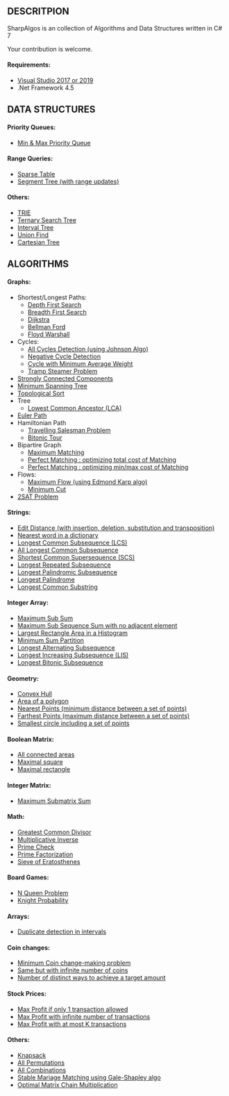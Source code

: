 
## DESCRITPION 

SharpAlgos is an collection of Algorithms and Data Structures written in C# 7

Your contribution is welcome.
 
#### Requirements:
- [Visual Studio 2017 or 2019](https://visualstudio.microsoft.com/downloads/)
- .Net Framework 4.5



## DATA STRUCTURES

#### Priority Queues:
* [Min & Max Priority Queue](Prod/PriorityQueue.cs)

#### Range Queries:
* [Sparse Table](Prod/RangeQueryUtils.cs)
* [Segment Tree (with range updates)](Prod/RangeQueryUtils.cs)

#### Others:
* [TRIE](Prod/WordDictionaryUtils.cs)
* [Ternary Search Tree](Prod/WordDictionaryUtils.cs)
* [Interval Tree](Prod/IntervalUtils.cs)
* [Union Find](Prod/UnionFind.cs)
* [Cartesian Tree](Prod/RangeQueryUtils.cs)



## ALGORITHMS

#### Graphs:
  * Shortest/Longest Paths:
    + [Depth First Search](Prod/GraphUtils.cs)
    + [Breadth First Search](Prod/GraphUtils.cs)
    + [Dijkstra](Prod/GraphUtils.cs)
    + [Bellman Ford](Prod/GraphUtils.cs)
    + [Floyd Warshall](Prod/GraphUtils.cs)
  * Cycles:
    + [All Cycles Detection (using Johnson Algo)](Prod/GraphUtils.cs)
    + [Negative Cycle Detection](Prod/GraphUtils.cs)
    + [Cycle with Minimum Average Weight](Prod/GraphUtils.cs)
    + [Tramp Steamer Problem](Prod/GraphUtils.cs)
  * [Strongly Connected Components](Prod/GraphUtils.cs)
  * [Minimum Spanning Tree](Prod/GraphUtils.cs)
  * [Topological Sort](Prod/GraphUtils.cs)
  * Tree
    + [Lowest Common Ancestor (LCA)](Prod/RangeQueryUtils.cs)
  * [Euler Path](Prod/GraphUtils.cs)
  * Hamiltonian Path
    + [Travelling Salesman Problem](Prod/GraphUtils.cs)
    + [Bitonic Tour](Prod/GraphUtils.cs)
  * Bipartire Graph
    + [Maximum Matching](Prod/GraphUtils.cs)
    + [Perfect Matching : optimizing total cost of Matching](Prod/GraphUtils.cs)
    + [Perfect Matching : optimizing min/max cost of Matching](Prod/GraphUtils.cs)
  * Flows:
    + [Maximum Flow (using Edmond Karp algo)](Prod/GraphUtils.cs)
    + [Minimum Cut](Prod/GraphUtils.cs)
  * [2SAT Problem](Prod/GraphUtils.cs)
  
#### Strings:
  * [Edit Distance (with insertion, deletion, substitution and transposition)](Prod/TwoStringsUtils.cs)
  * [Nearest word in a dictionary](Prod/WordDictionaryUtils.cs)
  * [Longest Common Subsequence (LCS)](Prod/TwoStringsUtils.cs)
  * [All Longest Common Subsequence](Prod/TwoStringsUtils.cs)
  * [Shortest Common Supersequence (SCS)](Prod/TwoStringsUtils.cs)
  * [Longest Repeated Subsequence](Prod/SingleStringUtils.cs)
  * [Longest Palindromic Subsequence](Prod/SingleStringUtils.cs)
  * [Longest Palindrome](Prod/SingleStringUtils.cs)
  * [Longest Common Substring](Prod/TwoStringsUtils.cs)

#### Integer Array:
  * [Maximum Sub Sum](Prod/IntListUtils.cs)
  * [Maximum Sub Sequence Sum with no adjacent element](Prod/IntListUtils.cs)
  * [Largest Rectangle Area in a Histogram](Prod/IntListUtils.cs)
  * [Minimum Sum Partition](Prod/IntListUtils.cs)
  * [Longest Alternating Subsequence](Prod/IntListUtils.cs)
  * [Longest Increasing Subsequence (LIS)](Prod/IntListUtils.cs)
  * [Longest Bitonic Subsequence](Prod/IntListUtils.cs)

#### Geometry:
  * [Convex Hull](Prod/GeometryUtils.cs)
  * [Area of a polygon](Prod/GeometryUtils.cs)
  * [Nearest Points (minimum distance between a set of points)](Prod/GeometryUtils.cs)
  * [Farthest Points (maximum distance between a set of points)](Prod/GeometryUtils.cs)
  * [Smallest circle including a set of points](Prod/GeometryUtils.cs)

#### Boolean Matrix:
  * [All connected areas](Prod/BoolMatrixUtils.cs)
  * [Maximal square](Prod/BoolMatrixUtils.cs)
  * [Maximal rectangle](Prod/BoolMatrixUtils.cs)

#### Integer Matrix:
  * [Maximum Submatrix Sum](Prod/IntMatrixUtils.cs)
    
#### Math:
  * [Greatest Common Divisor](Prod/MathUtils.cs)
  * [Multiplicative Inverse](Prod/MathUtils.cs)
  * [Prime Check](Prod/MathUtils.cs)
  * [Prime Factorization](Prod/MathUtils.cs)
  * [Sieve of Eratosthenes](Prod/MathUtils.cs)

#### Board Games:
  * [N Queen Problem](Prod/BoardUtils.cs)
  * [Knight Probability](Prod/BoardUtils.cs)

#### Arrays:
  * [Duplicate detection in intervals](Prod/SingleArrayUtils.cs)
  
#### Coin changes:
  * [Minimum Coin change-making problem](Prod/CoinsUtils.cs)
  * [Same but with infinite number of coins](Prod/CoinsUtils.cs)
  * [Number of distinct ways to achieve a target amount](Prod/CoinsUtils.cs)

#### Stock Prices:
  * [Max Profit if only 1 transaction allowed](Prod/StockUtils.cs)
  * [Max Profit with infinite number of transactions](Prod/StockUtils.cs)
  * [Max Profit with at most K transactions](Prod/StockUtils.cs)

#### Others:
  * [Knapsack](Prod/Utils.cs)
  * [All Permutations](Prod/Utils.cs)
  * [All Combinations](Prod/Utils.cs)
  * [Stable Mariage Matching using Gale-Shapley algo](Prod/Utils.cs)
  * [Optimal Matrix Chain Multiplication](Prod/Utils.cs)
